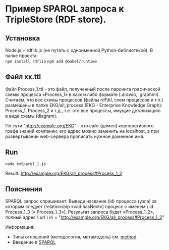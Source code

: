 # Пример SPARQL запроса к TripleStore (RDF store). 
## Установка
Node.js + rdflib.js (не путать с одноименной Python-библиотекой). В папке проекта:  
`npm install rdflib`
`npm add @babel/runtime`
## Файл хх.ttl
Файл Process_1.ttl - это файл, полученный после парсинга графической схемы процесса «Process_1» в каком либо формате (.drawio, .graphml).
Считаем, что все схемы процессов (файлы rdf\ttl, схем процессов и т.п.) размещены в папке EKG/all_process (EKG - Enterprise Knowledge Graph): Process_1, Process_2 и т.д., т.е. это все процессы, имущие детализацию в виде схемы (diagram).

По сути "http://example.org/EKG" - это сайт (домен) корпоративного графа знаний компании, его адрес можно заменить на localhost, а при развертывании web-сервера прописать нужное доменное имя.
## Run 
`node exSparql_1.js`

Result: <http://example.org/EKG/all_process#Process_1_2>
## Пояснения
SPARQL запрос спрашивает: Выведи название (id) процесса (узла) за которым следует (relationship «vad:hasNext») процесс с именем \ id Process_1_3 («:Process_1_3»).
Результат запроса будет «Process_1_2», полный адрес \ url \ iri = "http://example.org/EKG/all_process#Process_1_2"

Информация:
- Типы отношений (методология, метамодель) см. [method](https://github.com/bpmbpm/SemanticBPM/tree/main/method#readme)
- Введение в [SPARQL](https://github.com/bpmbpm/doc/blob/main/README.md#sparql)
